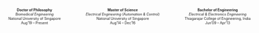 <style>
.container {
  display: flex;
  width: 100%;
  flex-wrap: wrap;
  align-items: flex-start;
  justify-content: space-between;
}

.text {
  padding-left: 5px;
  padding-right: 5px;
}
</style>

<div class="container" style="font-size:50%;">
      <div class="text" align="center">
        <b>Doctor of Philosophy</b><br>
        <i>Biomedical Engineering</i><br>
        National University of Singapore<br>
        Aug’19 – Present
      </div>
      <div class="text" align="center">
        <b>Master of Science</b><br>
        <i>Electrical Engineering (Automation & Control)</i><br>
        National University of Singapore<br>
        Aug’14 – Dec’16
      </div>
      <div class="text" align="center">
        <b>Bachelor of Engineering</b><br>
        <i>Electrical & Electronics Engineering</i><br>
        Thiagarajar College of Engineering, India<br>
        Jun’09 – Apr’13
      </div>
</div>

